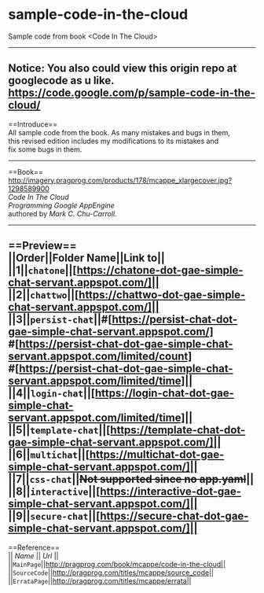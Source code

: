 sample-code-in-the-cloud
========================

Sample code from book &lt;Code In The Cloud>

----
Notice: You also could view this origin repo at googlecode as u like.
https://code.google.com/p/sample-code-in-the-cloud/
----

==Introduce==<br>
 All sample code from the book. As many mistakes and bugs in them,<br>
 this revised edition includes my modifications to its mistakes and<br>
 fix some bugs in them.<br>

----

==Book==<br>
http://imagery.pragprog.com/products/178/mcappe_xlargecover.jpg?1298589900<br>
*Code In The Cloud*<br>
*Programming Google AppEngine*<br>
authored by _Mark C. Chu-Carroll._

----

==Preview==<br>
||Order||Folder Name||Link to||<br>
||1||`chatone`||[https://chatone-dot-gae-simple-chat-servant.appspot.com/]||<br>
||2||`chattwo`||[https://chattwo-dot-gae-simple-chat-servant.appspot.com/]||<br>
||3||`persist-chat`||#[https://persist-chat-dot-gae-simple-chat-servant.appspot.com/]<br>
     #[https://persist-chat-dot-gae-simple-chat-servant.appspot.com/limited/count]<br>
     #[https://persist-chat-dot-gae-simple-chat-servant.appspot.com/limited/time]||<br>
||4||`login-chat`||[https://login-chat-dot-gae-simple-chat-servant.appspot.com/limited/time]||<br>
||5||`template-chat`||[https://template-chat-dot-gae-simple-chat-servant.appspot.com/]||<br>
||6||`multichat`||[https://multichat-dot-gae-simple-chat-servant.appspot.com/]||<br>
||7||`css-chat`||~~Not supported since no app.yaml~~||<br>
||8||`interactive`||[https://interactive-dot-gae-simple-chat-servant.appspot.com/]||<br>
||9||`secure-chat`||[https://secure-chat-dot-gae-simple-chat-servant.appspot.com/]||<br>
----

==Reference==<br>
|| *Name* || *Url* ||<br>
||`MainPage`||http://pragprog.com/book/mcappe/code-in-the-cloud||<br>
||`SourceCode`||http://pragprog.com/titles/mcappe/source_code||<br>
||`ErrataPage`||http://pragprog.com/titles/mcappe/errata||<br>
